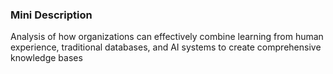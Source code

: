 ### Mini Description

Analysis of how organizations can effectively combine learning from human experience, traditional databases, and AI systems to create comprehensive knowledge bases
